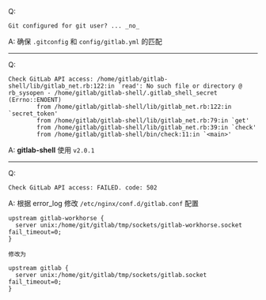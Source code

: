 Q:

```
Git configured for git user? ... _no_
```

A: 确保 `.gitconfig` 和 `config/gitlab.yml` 的匹配

---

Q:

```
Check GitLab API access: /home/gitlab/gitlab-shell/lib/gitlab_net.rb:122:in `read': No such file or directory @ rb_sysopen - /home/gitlab/gitlab-shell/.gitlab_shell_secret (Errno::ENOENT)
        from /home/gitlab/gitlab-shell/lib/gitlab_net.rb:122:in `secret_token'
        from /home/gitlab/gitlab-shell/lib/gitlab_net.rb:79:in `get'
        from /home/gitlab/gitlab-shell/lib/gitlab_net.rb:39:in `check'
        from /home/gitlab/gitlab-shell/bin/check:11:in `<main>'
```

A: __gitlab-shell__ 使用 `v2.0.1`

---

Q:

```
Check GitLab API access: FAILED. code: 502
```

A: 根据 error_log 修改 `/etc/nginx/conf.d/gitlab.conf` 配置

```
upstream gitlab-workhorse {
  server unix:/home/git/gitlab/tmp/sockets/gitlab-workhorse.socket fail_timeout=0;
}

修改为

upstream gitlab {
  server unix:/home/git/gitlab/tmp/sockets/gitlab.socket fail_timeout=0;
}
```
